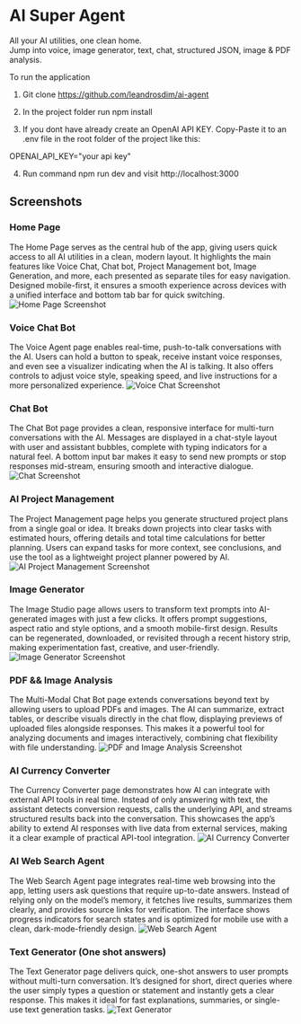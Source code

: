 # AI Super Agent

All your AI utilities, one clean home.  
Jump into voice, image generator, text, chat, structured JSON, image & PDF analysis.


To run the application

1) Git clone https://github.com/leandrosdim/ai-agent

2) In the project folder run npm install

3) If you dont have already create an OpenAI API KEY. Copy-Paste it to an .env file in the root folder of the project like this:

OPENAI_API_KEY="your api key"

4) Run command npm run dev and visit http://localhost:3000

## Screenshots

### Home Page
The Home Page serves as the central hub of the app, giving users quick access to all AI utilities in a clean, modern layout. 
It highlights the main features like Voice Chat, Chat bot, Project Management bot, Image Generation, and more, each presented as separate tiles for easy navigation. Designed mobile-first, it ensures a smooth experience across devices with a unified interface and bottom tab bar for quick switching.
![Home Page Screenshot](./screenshots/home.png)



### Voice Chat Bot
The Voice Agent page enables real-time, push-to-talk conversations with the AI. Users can hold a button to speak, receive instant voice responses, and even see a visualizer indicating when the AI is talking. It also offers controls to adjust voice style, speaking speed, and live instructions for a more personalized experience.
![Voice Chat Screenshot](./screenshots/voice-chat.png)

### Chat Bot
The Chat Bot page provides a clean, responsive interface for multi-turn conversations with the AI. Messages are displayed in a chat-style layout with user and assistant bubbles, complete with typing indicators for a natural feel. A bottom input bar makes it easy to send new prompts or stop responses mid-stream, ensuring smooth and interactive dialogue.
![Chat Screenshot](./screenshots/chat.png)

### AI Project Management
The Project Management page helps you generate structured project plans from a single goal or idea. It breaks down projects into clear tasks with estimated hours, offering details and total time calculations for better planning. Users can expand tasks for more context, see conclusions, and use the tool as a lightweight project planner powered by AI.
![AI Project Management Screenshot](./screenshots/project-management.png)

### Image Generator
The Image Studio page allows users to transform text prompts into AI-generated images with just a few clicks. It offers prompt suggestions, aspect ratio and style options, and a smooth mobile-first design. Results can be regenerated, downloaded, or revisited through a recent history strip, making experimentation fast, creative, and user-friendly.
![Image Generator Screenshot](./screenshots/image-generator.png)


### PDF && Image Analysis
The Multi-Modal Chat Bot page extends conversations beyond text by allowing users to upload PDFs and images. The AI can summarize, extract tables, or describe visuals directly in the chat flow, displaying previews of uploaded files alongside responses. This makes it a powerful tool for analyzing documents and images interactively, combining chat flexibility with file understanding.
![PDF and Image Analysis Screenshot](./screenshots/pdf-analysis.png)


### AI Currency Converter
The Currency Converter page demonstrates how AI can integrate with external API tools in real time. Instead of only answering with text, the assistant detects conversion requests, calls the underlying API, and streams structured results back into the conversation. This showcases the app’s ability to extend AI responses with live data from external services, making it a clear example of practical API-tool integration.
![AI Currency Converter](./screenshots/currency-converter.png)


### AI Web Search Agent
The Web Search Agent page integrates real-time web browsing into the app, letting users ask questions that require up-to-date answers. Instead of relying only on the model’s memory, it fetches live results, summarizes them clearly, and provides source links for verification. The interface shows progress indicators for search states and is optimized for mobile use with a clean, dark-mode-friendly design.
![Web Search Agent](./screenshots/web-search.png)


### Text Generator (One shot answers)
The Text Generator page delivers quick, one-shot answers to user prompts without multi-turn conversation. It’s designed for short, direct queries where the user simply types a question or statement and instantly gets a clear response. This makes it ideal for fast explanations, summaries, or single-use text generation tasks.
![Text Generator](./screenshots/text-generator.png)